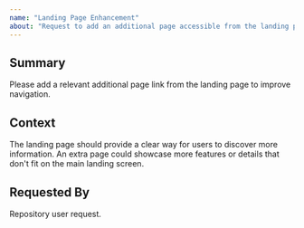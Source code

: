 ```yaml
---
name: "Landing Page Enhancement"
about: "Request to add an additional page accessible from the landing page"
---
```


## Summary
Please add a relevant additional page link from the landing page to improve navigation.

## Context
The landing page should provide a clear way for users to discover more information. An extra page could showcase more features or details that don't fit on the main landing screen.

## Requested By
Repository user request.

